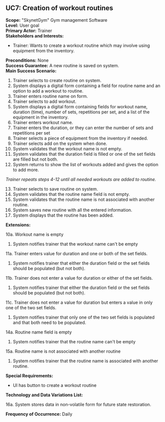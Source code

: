 UC7: Creation of workout routines
---------------------------------

**Scope:** "SkynetGym" Gym management Software  
**Level:** User goal  
**Primary Actor:** Trainer  
**Stakeholders and Interests:**

- Trainer: Wants to create a workout routine which may involve using equipment from the inventory.

**Preconditions:** None  
**Success Guarantee:** A new routine is saved on system.  
**Main Success Scenario:**

1.	Trainer selects to create routine on system.
2.	System displays a digital form containing a field for routine name and an option to add a workout to routine.
3.	Trainer enters routine name on form.
4.	Trainer selects to add workout.
5.	System displays a digital form containing fields for workout name, duration (time), number of sets, repetitions per set, and a list of the equipment in the inventory.
6.	Trainer enters workout name.
7.	Trainer enters the duration, or they can enter the number of sets and repetitions per set
8.	Trainer selects a piece of equipment from the inventory if needed.
9.	Trainer selects add on the system when done.
10.	System validates that the workout name is not empty.
11.	System validates that the duration field is filled or one of the set fields are filled but not both.
12.	System returns to show the list of workouts added and gives the option to add more.

 *Trainer repeats steps 4-12 until all needed workouts are added to routine.*

13.	Trainer selects to save routine on system.
14.	System validates that the routine name field is not empty.
15.	System validates that the routine name is not associated with another routine.
16.	System saves new routine with all the entered information.
17.	System displays that the routine has been added.

**Extensions:**

10a. Workout name is empty

1.	System notifies trainer that the workout name can't be empty

11a. Trainer enters value for duration and one or both of the set fields.

1. System notifies trainer that either the duration field or the set fields should be populated (but not both).

11b. Trainer does not enter a value for duration or either of the set fields.

1. System notifies trainer that either the duration field or the set fields should be populated (but not both).

11c. Trainer does not enter a value for duration but enters a value in only one of the two set fields.

1. System notifies trainer that only one of the two set fields is populated and that both need to be populated.

14a. Routine name field is empty

1. System notifies trainer that the routine name can't be empty

15a. Routine name is not associated with another routine

1. System notifies trainer that the routine name is associated with another routine.

**Special Requirements:**

- UI has button to create a workout routine

**Technology and Data Variations List:**

16a. System stores data in non-volatile form for future state restoration.

**Frequency of Occurrence:** Daily
